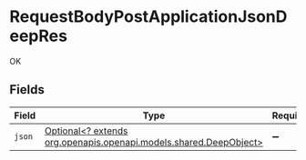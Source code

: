# RequestBodyPostApplicationJsonDeepRes

OK


## Fields

| Field                                                                                                  | Type                                                                                                   | Required                                                                                               | Description                                                                                            |
| ------------------------------------------------------------------------------------------------------ | ------------------------------------------------------------------------------------------------------ | ------------------------------------------------------------------------------------------------------ | ------------------------------------------------------------------------------------------------------ |
| `json`                                                                                                 | [Optional<? extends org.openapis.openapi.models.shared.DeepObject>](../../models/shared/DeepObject.md) | :heavy_minus_sign:                                                                                     | N/A                                                                                                    |